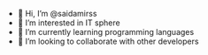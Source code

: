 - 👋 Hi, I’m @saidamirss
- 👀 I’m interested in IT sphere
- 🌱 I’m currently learning programming languages
- 💞️ I’m looking to collaborate with other developers


<!---
saidamirss/saidamirss is a ✨ special ✨ repository because its `README.md` (this file) appears on your GitHub profile.
You can click the Preview link to take a look at your changes.
--->

